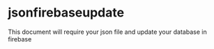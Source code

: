 # jsonfirebaseupdate
This document will require your json file and update your database in firebase
